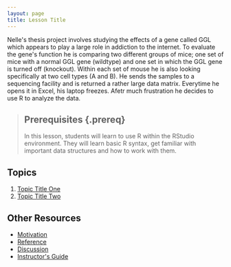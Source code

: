 ```yaml
---
layout: page
title: Lesson Title
---
```


Nelle's thesis project involves studying the effects of a gene called GGL which appears to play a large role in addiction to the internet. To evaluate the gene's function he is comparing two different groups of mice; one set of mice with a normal GGL gene (wildtype) and one set in which the GGL gene is turned off (knockout). Within each set of mouse he is also looking specifically at two cell types (A and B). He sends the samples to a sequencing facility and is returned a rather large data matrix. Everytime he opens it in Excel, his laptop freezes. Afetr much frustration he decides to use R to analyze the data. 

> ## Prerequisites {.prereq}
>
> In this lesson, students will learn to use R within the RStudio environment. They will learn basic R syntax, 
> get familiar with important data structures and how to work with them. 

## Topics

1.  [Topic Title One](01-one.html)
2.  [Topic Title Two](02-two.html)

## Other Resources

*   [Motivation](motivation.html)
*   [Reference](reference.html)
*   [Discussion](discussion.html)
*   [Instructor's Guide](instructors.html)
